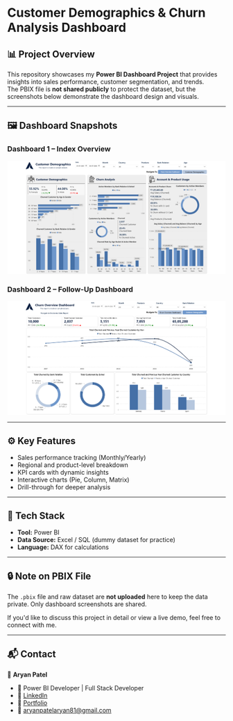 # Customer Demographics & Churn Analysis Dashboard 

## 📊 Project Overview  
This repository showcases my **Power BI Dashboard Project** that provides insights into sales performance, customer segmentation, and trends.  
The PBIX file is **not shared publicly** to protect the dataset, but the screenshots below demonstrate the dashboard design and visuals.  

---

## 🖼️ Dashboard Snapshots  

### Dashboard 1 – Index Overview  
![Index Overview](./screenshot/Dashboard2.png)  

### Dashboard 2 – Follow-Up Dashboard  
![Follow-Up Dashboard](./screenshot/Dashboard3.png)  

---

## ⚙️ Key Features  
- Sales performance tracking (Monthly/Yearly)  
- Regional and product-level breakdown  
- KPI cards with dynamic insights  
- Interactive charts (Pie, Column, Matrix)  
- Drill-through for deeper analysis  

---

## 🚀 Tech Stack  
- **Tool:** Power BI  
- **Data Source:** Excel / SQL (dummy dataset for practice)  
- **Language:** DAX for calculations  

---

## 🔒 Note on PBIX File  
The `.pbix` file and raw dataset are **not uploaded** here to keep the data private. Only dashboard screenshots are shared.  

If you'd like to discuss this project in detail or view a live demo, feel free to connect with me.  

---

## 📬 Contact  
👤 **Aryan Patel**  
- 💼 Power BI Developer | Full Stack Developer  
- 🔗 [LinkedIn](www.linkedin.com/in/aryan-patel-ap02)
- 🔗 [Portfolio](https://www.datascienceportfol.io/aryan_dharmesh_patel)
- 📧 aryanpatelaryan81@gmail.com  
